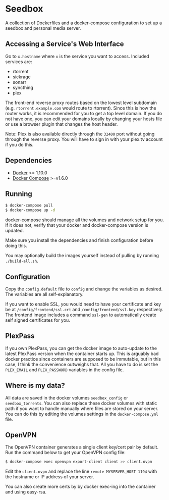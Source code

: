 # Seedbox
A collection of Dockerfiles and a docker-compose configuration to set up a
seedbox and personal media server.

## Accessing a Service's Web Interface
Go to `x.hostname` where `x` is the service you want to access.
Included services are:
- rtorrent
- sickrage
- sonarr
- syncthing
- plex

The front-end reverse proxy routes based on the lowest level subdomain (e.g.
`rtorrent.example.com` would route to rtorrent). Since this is how the router
works, it is recommended for you to get a top level domain. If you do not have
one, you can edit your domains locally by changing your hosts file or use a
browser plugin that changes the host header.

Note: Plex is also available directly through the `32400` port without going
through the reverse proxy. You will have to sign in with your plex.tv account
if you do this.

## Dependencies
- [Docker](https://github.com/docker/docker) >= 1.10.0
- [Docker Compose](https://github.com/docker/compose) >=v1.6.0

## Running
```sh
$ docker-compose pull
$ docker-compose up -d
```
docker-compose should manage all the volumes and network setup for you. If it
does not, verify that your docker and docker-compose version is updated.

Make sure you install the dependencies and finish configuration before doing
this.

You may optionally build the images yourself instead of pulling by running
`./build-all.sh`.

## Configuration
Copy the `config.default` file to `config` and change the variables as desired.
The variables are all self-explanatory.

If you want to enable SSL, you would need to have your certificate and key be
at `/config/frontend/ssl.crt` and `/config/frontend/ssl.key` respectively. The
frontend image includes a command `ssl-gen` to automatically create self signed
certificates for you.

## PlexPass
If you own PlexPass, you can get the docker image to auto-update to the latest
PlexPass version when the container starts up. This is arguably bad docker
practice since containers are supposed to be immutable, but in this case, I
think the convenience outweighs that. All you have to do is set the
`PLEX_EMAIL` and `PLEX_PASSWORD` variables in the config file.

## Where is my data?
All data are saved in the docker volumes `seedbox_config` or
`seedbox_torrents`.
You can also replace these docker volumes with static path if you want to
handle manually where files are stored on your server. You can do this by
editing the volumes settings in the `docker-compose.yml` file.

## OpenVPN
The OpenVPN container generates a single client key/cert pair by default.
Run the command below to get your OpenVPN config file:
```sh
$ docker-compose exec openvpn export-client client >> client.ovpn
```
Edit the `client.ovpn` and replace the line `remote MYSERVER_HOST 1194` with
the hostname or IP address of your server.

You can also create more certs by by docker exec-ing into the container and
using easy-rsa.
